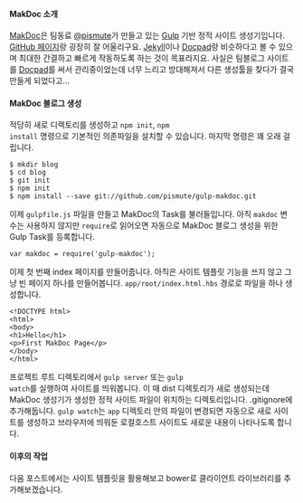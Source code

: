 #### MakDoc 소개

[MakDoc](https://github.com/pismute/gulp-makdoc)은 팀동료 [@pismute](https://github.com/pismute)가 만들고 있는 [Gulp](http://gulpjs.com) 기반 정적 사이트 생성기입니다.
[GitHub 페이지](https://pages.github.com)랑 굉장히 잘 어울리구요.
[Jekyll](http://jekyllrb.com)이나 [Docpad](https://docpad.org)랑 비슷하다고 볼 수 있으며 최대한 간결하고 빠르게 작동하도록 하는 것이 목표라지요.
사실은 팀블로그 사이트를 [Docpad](https://docpad.org)를 써서 관리중이었는데 너무 느리고 방대해져서 다른 생성툴을 찾다가 결국 만들게 되었다고...

#### MakDoc 블로그 생성

적당히 새로 디렉토리를 생성하고 <code>npm init</code>, <code>npm install</code> 명령으로 기본적인 의존파일을 설치할 수 있습니다.
마지막 명령은 꽤 오래 걸립니다.

    $ mkdir blog
    $ cd blog
    $ git init
    $ npm init
    $ npm install --save git://github.com/pismute/gulp-makdoc.git

이제 <code>gulpfile.js</code> 파일을 만들고 MakDoc의 Task를 불러들입니다.
아직 <code>makdoc</code> 변수는 사용하지 않지만 <code>require</code>로 읽어오면 자동으로 MakDoc 블로그 생성을 위한 Gulp Task를 등록합니다.

    var makdoc = require('gulp-makdoc');

이제 첫 번째 index 페이지를 만들어줍니다. 아직은 사이트 템플릿 기능을 쓰지 않고 그냥 빈 페이지 하나를 만들어봅니다. <code>app/root/index.html.hbs</code> 경로로 파일을 하나 생성합니다.

	<!DOCTYPE html>
    <html>
    <body>
    <h1>Hello</h1>
    <p>First MakDoc Page</p>
    </body>
    </html>

프로젝트 루트 디렉토리에서 <code>gulp server</code> 또는 <code>gulp watch</code>를 실행하여 사이트를 띄워봅니다.
이 때 dist 디렉토리가 새로 생성되는데 MakDoc 생성기가 생성한 정적 사이트 파일이 위치하는 디렉토리입니다. .gitignore에 추가해둡니다.
<code>gulp watch</code>는 <code>app</code> 디렉토리 안의 파일이 변경되면 자동으로 새로 사이트를 생성하고 브라우저에 띄워둔 로컬호스트 사이트도 새로운 내용이 나타나도록 합니다.

#### 이후의 작업

다음 포스트에서는 사이트 템플릿을 활용해보고 bower로 클라이언트 라이브러리를 추가해보겠습니다.